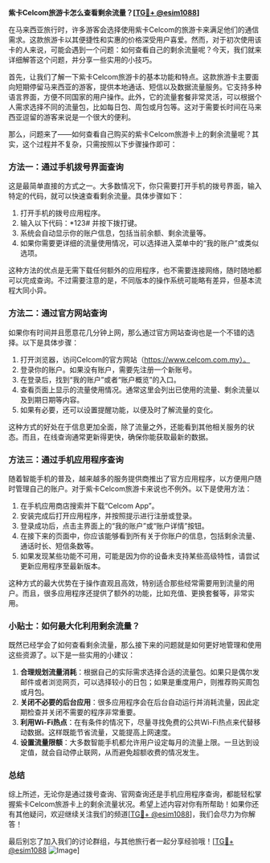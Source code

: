**紫卡Celcom旅游卡怎么查看剩余流量？[[TG💪+ @esim1088](https://t.me/s/esim1088)]**

在马来西亚旅行时，许多游客会选择使用紫卡Celcom的旅游卡来满足他们的通信需求。这款旅游卡以其便捷性和实惠的价格深受用户喜爱。然而，对于初次使用该卡的人来说，可能会遇到一个问题：如何查看自己的剩余流量呢？今天，我们就来详细解答这个问题，并分享一些实用的小技巧。

首先，让我们了解一下紫卡Celcom旅游卡的基本功能和特点。这款旅游卡主要面向短期停留马来西亚的游客，提供本地通话、短信以及数据流量服务。它支持多种语言界面，方便不同国家的用户操作。此外，它的流量套餐非常灵活，可以根据个人需求选择不同的流量包，比如每日包、周包或月包等。这对于需要长时间在马来西亚逗留的游客来说是一个很大的便利。

那么，问题来了——如何查看自己购买的紫卡Celcom旅游卡上的剩余流量呢？其实，这个过程并不复杂，只需按照以下步骤操作即可：

### 方法一：通过手机拨号界面查询

这是最简单直接的方式之一。大多数情况下，你只需要打开手机的拨号界面，输入特定的代码，就可以快速查看剩余流量。具体步骤如下：

1. 打开手机的拨号应用程序。
2. 输入以下代码：*123# 并按下拨打键。
3. 系统会自动显示你的账户信息，包括当前余额、剩余流量等。
4. 如果你需要更详细的流量使用情况，可以选择进入菜单中的“我的账户”或类似选项。

这种方法的优点是无需下载任何额外的应用程序，也不需要连接网络，随时随地都可以完成查询。不过需要注意的是，不同版本的操作系统可能略有差异，但基本流程大同小异。

### 方法二：通过官方网站查询

如果你有时间并且愿意花几分钟上网，那么通过官方网站查询也是一个不错的选择。以下是具体步骤：

1. 打开浏览器，访问Celcom的官方网站（https://www.celcom.com.my）。
2. 登录你的账户。如果没有账户，需要先注册一个新账号。
3. 在登录后，找到“我的账户”或者“账户概览”的入口。
4. 查看页面上显示的流量使用情况。通常这里会列出已使用的流量、剩余流量以及到期日期等内容。
5. 如果有必要，还可以设置提醒功能，以便及时了解流量的变化。

这种方式的好处在于信息更加全面，除了流量之外，还能看到其他相关服务的状态。而且，在线查询通常更新得更快，确保你能获取最新的数据。

### 方法三：通过手机应用程序查询

随着智能手机的普及，越来越多的服务提供商推出了官方应用程序，以方便用户随时管理自己的账户。对于紫卡Celcom旅游卡来说也不例外。以下是使用方法：

1. 在手机应用商店搜索并下载“Celcom App”。
2. 安装完成后打开应用程序，并按照提示进行注册或登录。
3. 登录成功后，点击主界面上的“我的账户”或“账户详情”按钮。
4. 在接下来的页面中，你应该能够看到所有关于你账户的信息，包括剩余流量、通话时长、短信条数等。
5. 如果发现某些功能不可用，可能是因为你的设备未支持某些高级特性，请尝试更新应用程序至最新版本。

这种方式的最大优势在于操作直观且高效，特别适合那些经常需要用到流量的用户。而且，很多应用程序还提供了额外的功能，比如充值、更换套餐等，非常实用。

### 小贴士：如何最大化利用剩余流量？

既然已经学会了如何查看剩余流量，那么接下来的问题就是如何更好地管理和使用这些资源了。以下是一些实用的小建议：

1. **合理规划流量消耗**：根据自己的实际需求选择合适的流量包。如果只是偶尔发邮件或者浏览网页，可以选择较小的日包；如果是重度用户，则推荐购买周包或月包。
2. **关闭不必要的后台应用**：很多应用程序会在后台自动运行并消耗流量，因此定期检查并关闭不需要的程序非常重要。
3. **利用Wi-Fi热点**：在有条件的情况下，尽量寻找免费的公共Wi-Fi热点来代替移动数据。这样既能节省流量，又能提高上网速度。
4. **设置流量限额**：大多数智能手机都允许用户设定每月的流量上限。一旦达到设定值，就会自动停止联网，从而避免超额收费的情况发生。

### 总结

综上所述，无论你是通过拨号查询、官网查询还是手机应用程序查询，都能轻松掌握紫卡Celcom旅游卡上的剩余流量状况。希望上述内容对你有所帮助！如果你还有其他疑问，欢迎继续关注我们的频道[[TG💪+ @esim1088](https://t.me/s/esim1088)]，我们会尽力为你解答！

最后别忘了加入我们的讨论群组，与其他旅行者一起分享经验哦！[[TG💪+ @esim1088](https://t.me/s/esim1088) ![Image](https://i.postimg.cc/4NQfJmqS/Snipaste-2025-05-13-00-14-12.png)]